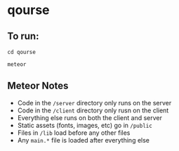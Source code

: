 # qourse

## To run:
```cd qourse```

```meteor```

## Meteor Notes

* Code in the ```/server``` directory only runs on the server
* Code in the ```/client``` directory only rusn on the client
* Everything else runs on both the client and server
* Static assets (fonts, images, etc) go in ```/public```
* Files in ```/lib``` load before any other files
* Any ```main.*``` file is loaded after everything else
